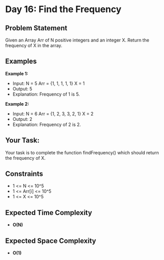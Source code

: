 # Day 16: Find the Frequency

## Problem Statement

Given an Array Arr of N positive integers and an integer X. Return the frequency of X in the array.

## Examples

**Example 1:**
- Input:
    N = 5
    Arr = {1, 1, 1, 1, 1}
    X = 1
- Output: 5
- Explanation: Frequency of 1 is 5.


**Example 2:**

- Input:
    N = 6
    Arr = {1, 2, 3, 3, 2, 1}
    X = 2
- Output: 2
- Explanation: Frequency of 2 is 2.

## Your Task:

Your task is to complete the function findFrequency() which should return the frequency of X.

## Constraints

- 1 <= N <= 10^5
- 1 <= Arr[i] <= 10^5
- 1 <= X <= 10^5

## Expected Time Complexity

- **O(N)**

## Expected Space Complexity

- **O(1)**
